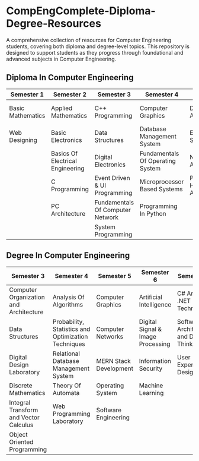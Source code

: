 # CompEngComplete-Diploma-Degree-Resources
A comprehensive collection of resources for Computer Engineering students, covering both diploma and degree-level topics. This repository is designed to support students as they progress through foundational and advanced subjects in Computer Engineering. 

## Diploma In Computer Engineering
| Semester 1           | Semester 2                    | Semester 3                         | Semester 4                        | Semester 5                        | Semester 6                           |
|----------------------|--------------------------------|------------------------------------|-----------------------------------|-----------------------------------|--------------------------------------|
| Basic Mathematics    | Applied Mathematics           | C++ Programming                   | Computer Graphics                 | Database Administration           | Advanced Network Administration      |
| Web Designing        | Basic Electronics             | Data Structures                   | Database Management System        | Embedded System                   | Game Design And Development          |
|                      | Basics Of Electrical Engineering | Digital Electronics            | Fundamentals Of Operating System  | Network Administration            | Hacking Techniques And Tools         |
|                      | C Programming                 | Event Driven & UI Programming      | Microprocessor Based Systems      | Python For Hardware Applications   | Software Testing And Tools           |
|                      | PC Architecture               | Fundamentals Of Computer Network   | Programming In Python             |                                   |                                      |
|                      |                                | System Programming                |                                   |                                   |                                      |

## Degree In Computer Engineering
| Semester 3                               | Semester 4                                           | Semester 5                     | Semester 6                               | Semester 7                               |
|------------------------------------------|------------------------------------------------------|--------------------------------|------------------------------------------|------------------------------------------|
| Computer Organization and Architecture    | Analysis Of Algorithms                               | Computer Graphics              | Artificial Intelligence                  | C# And .NET Technology                   |
| Data Structures                          | Probability, Statistics and Optimization Techniques  | Computer Networks              | Digital Signal & Image Processing        | Software Architecture and Design Thinking |
| Digital Design Laboratory                | Relational Database Management System                | MERN Stack Development         | Information Security                     | User Experience Design                   |
| Discrete Mathematics                     | Theory Of Automata                                   | Operating System               | Machine Learning                         |                                          |
| Integral Transform and Vector Calculus   | Web Programming Laboratory                           | Software Engineering           |                                          |                                          |
| Object Oriented Programming              |                                                      |                                |                                          |                                          |

